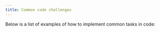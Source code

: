 ```yaml
---
title: Common code challenges
---
```


Below is a list of examples of how to implement common tasks in code:

<ReadMore list />
